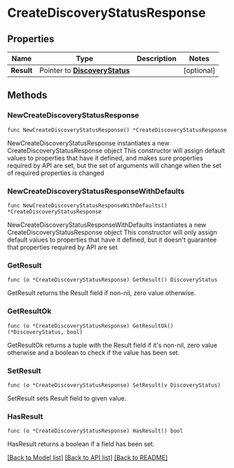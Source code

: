 # CreateDiscoveryStatusResponse

## Properties

Name | Type | Description | Notes
------------ | ------------- | ------------- | -------------
**Result** | Pointer to [**DiscoveryStatus**](DiscoveryStatus.md) |  | [optional] 

## Methods

### NewCreateDiscoveryStatusResponse

`func NewCreateDiscoveryStatusResponse() *CreateDiscoveryStatusResponse`

NewCreateDiscoveryStatusResponse instantiates a new CreateDiscoveryStatusResponse object
This constructor will assign default values to properties that have it defined,
and makes sure properties required by API are set, but the set of arguments
will change when the set of required properties is changed

### NewCreateDiscoveryStatusResponseWithDefaults

`func NewCreateDiscoveryStatusResponseWithDefaults() *CreateDiscoveryStatusResponse`

NewCreateDiscoveryStatusResponseWithDefaults instantiates a new CreateDiscoveryStatusResponse object
This constructor will only assign default values to properties that have it defined,
but it doesn't guarantee that properties required by API are set

### GetResult

`func (o *CreateDiscoveryStatusResponse) GetResult() DiscoveryStatus`

GetResult returns the Result field if non-nil, zero value otherwise.

### GetResultOk

`func (o *CreateDiscoveryStatusResponse) GetResultOk() (*DiscoveryStatus, bool)`

GetResultOk returns a tuple with the Result field if it's non-nil, zero value otherwise
and a boolean to check if the value has been set.

### SetResult

`func (o *CreateDiscoveryStatusResponse) SetResult(v DiscoveryStatus)`

SetResult sets Result field to given value.

### HasResult

`func (o *CreateDiscoveryStatusResponse) HasResult() bool`

HasResult returns a boolean if a field has been set.


[[Back to Model list]](../README.md#documentation-for-models) [[Back to API list]](../README.md#documentation-for-api-endpoints) [[Back to README]](../README.md)


